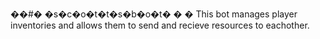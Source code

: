 ��#� �s�c�o�t�t�s�b�o�t�
�
�
This bot manages player inventories and allows them to send and recieve resources to eachother. 
